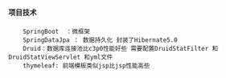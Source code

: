 ### 
#### 项目技术
        SpringBoot  ：微框架
        SpringDataJpa ： 数据持久化 封装了Hibernate5.0
        Druid：数据库连接池比c3p0性能好些 需要配置DruidStatFilter 和 DruidStatViewServlet 和yml文件
        thymeleaf: 前端模板类似jsp比jsp性能高些
      